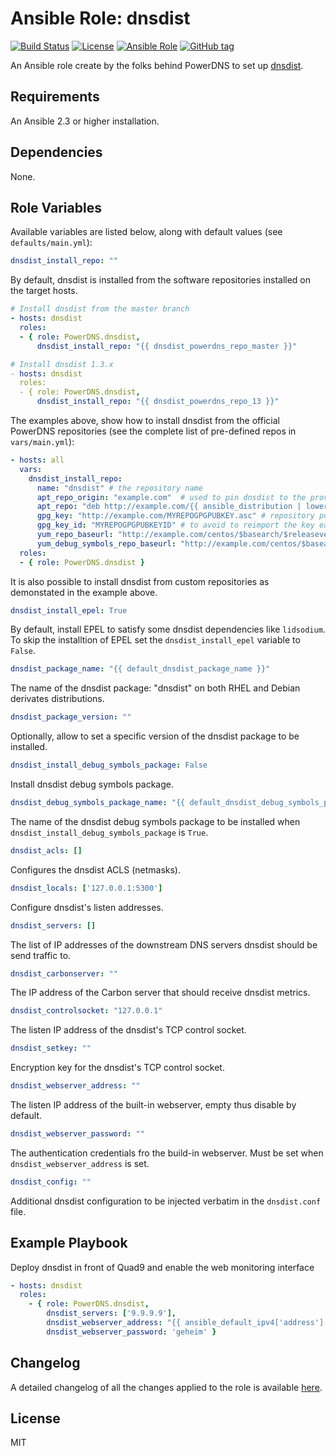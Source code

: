 # Ansible Role: dnsdist

[![Build Status](https://travis-ci.org/PowerDNS/dnsdist-ansible.svg?branch=master)](https://travis-ci.org/PowerDNS/dnsdist-ansible)
[![License](https://img.shields.io/badge/license-MIT%20License-brightgreen.svg)](https://opensource.org/licenses/MIT)
[![Ansible Role](https://img.shields.io/badge/ansible%20role-PowerDNS.dnsdist-blue.svg)](https://galaxy.ansible.com/PowerDNS/dnsdist)
[![GitHub tag](https://img.shields.io/github/tag/PowerDNS/dnsdist-ansible.svg)](https://github.com/PowerDNS/dnsdist-ansible/tags)

An Ansible role create by the folks behind PowerDNS to set up [dnsdist](https://dnsdist.org/).

## Requirements

An Ansible 2.3 or higher installation.

## Dependencies

None.

## Role Variables

Available variables are listed below, along with default values (see `defaults/main.yml`):

```yaml
dnsdist_install_repo: ""
```

By default, dnsdist is installed from the software repositories installed on the target hosts.

```yaml
# Install dnsdist from the master branch
- hosts: dnsdist
  roles:
  - { role: PowerDNS.dnsdist,
      dnsdist_install_repo: "{{ dnsdist_powerdns_repo_master }}"

# Install dnsdist 1.3.x
- hosts: dnsdist
  roles:
  - { role: PowerDNS.dnsdist,
      dnsdist_install_repo: "{{ dnsdist_powerdns_repo_13 }}"
```

The examples above, show how to install dnsdist from the official PowerDNS repositories
(see the complete list of pre-defined repos in `vars/main.yml`):

```yaml
- hosts: all
  vars:
    dnsdist_install_repo:
      name: "dnsdist" # the repository name
      apt_repo_origin: "example.com"  # used to pin dnsdist to the provided repository
      apt_repo: "deb http://example.com/{{ ansible_distribution | lower }} {{ ansible_distribution_release | lower }}/dnsdist main"
      gpg_key: "http://example.com/MYREPOGPGPUBKEY.asc" # repository public GPG key
      gpg_key_id: "MYREPOGPGPUBKEYID" # to avoid to reimport the key each time the role is executed
      yum_repo_baseurl: "http://example.com/centos/$basearch/$releasever/dnsdist"
      yum_debug_symbols_repo_baseurl: "http://example.com/centos/$basearch/$releasever/dnsdist/debug"
  roles:
  - { role: PowerDNS.dnsdist }
```

It is also possible to install dnsdist from custom repositories as demonstated in the example above.

```yaml
dnsdist_install_epel: True
```

By default, install EPEL to satisfy some dnsdist dependencies like `lidsodium`.
To skip the installtion of EPEL set the `dnsdist_install_epel` variable to `False`.

```yaml
dnsdist_package_name: "{{ default_dnsdist_package_name }}"
```

The name of the dnsdist package: "dnsdist" on both RHEL and Debian derivates distributions.

```yaml
dnsdist_package_version: ""
```

Optionally, allow to set a specific version of the dnsdist package to be installed.

```yaml
dnsdist_install_debug_symbols_package: False
```

Install dnsdist debug symbols package.

```yaml
dnsdist_debug_symbols_package_name: "{{ default_dnsdist_debug_symbols_package_name }}"
```

The name of the dnsdist debug symbols package to be installed when `dnsdist_install_debug_symbols_package` is `True`.

```yaml
dnsdist_acls: []
```

Configures the dnsdist ACLS (netmasks).

```yaml
dnsdist_locals: ['127.0.0.1:5300']
```

Configure dnsdist's listen addresses.

```yaml
dnsdist_servers: []
```

The list of IP addresses of the downstream DNS servers dnsdist should be send traffic to.

```yaml
dnsdist_carbonserver: ""
```

The IP address of the Carbon server that should receive dnsdist metrics.

```yaml
dnsdist_controlsocket: "127.0.0.1"
```

The listen IP address of the dnsdist's TCP control socket.

```yaml
dnsdist_setkey: ""
```

Encryption key for the dnsdist's TCP control socket.

```yaml
dnsdist_webserver_address: ""
```

The listen IP address of the built-in webserver, empty thus disable by default.

```yaml
dnsdist_webserver_password: ""
```

The authentication credentials fro the build-in webserver. Must be set when `dnsdist_webserver_address` is set.

```yaml
dnsdist_config: ""
```

Additional dnsdist configuration to be injected verbatim in the `dnsdist.conf` file.

## Example Playbook

Deploy dnsdist in front of Quad9 and enable the web monitoring interface

```yaml
- hosts: dnsdist
  roles:
    - { role: PowerDNS.dnsdist,
        dnsdist_servers: ['9.9.9.9'],
        dnsdist_webserver_address: "{{ ansible_default_ipv4['address']:8083 }}",
        dnsdist_webserver_password: 'geheim' }
```

## Changelog

A detailed changelog of all the changes applied to the role is available [here](./CHANGELOG.md).

## License

MIT
